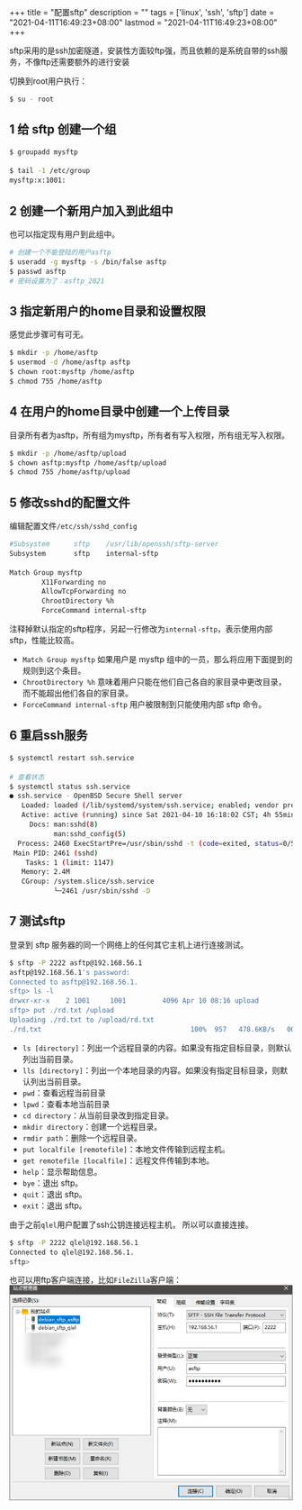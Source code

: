 +++
title = "配置sftp"
description = ""
tags = ['linux', 'ssh', 'sftp']
date =  "2021-04-11T16:49:23+08:00"
lastmod = "2021-04-11T16:49:23+08:00"
+++

sftp采用的是ssh加密隧道，安装性方面较ftp强，而且依赖的是系统自带的ssh服务，不像ftp还需要额外的进行安装
<!--more-->

切换到root用户执行：
```bash
$ su - root
```

## 1 给 sftp 创建一个组
```bash
$ groupadd mysftp

$ tail -1 /etc/group
mysftp:x:1001:
```

## 2 创建一个新用户加入到此组中
也可以指定现有用户到此组中。
```bash
# 创建一个不能登陆的用户asftp
$ useradd -g mysftp -s /bin/false asftp
$ passwd asftp
# 密码设置为了：asftp_2021
```
## 3 指定新用户的home目录和设置权限
感觉此步骤可有可无。
```bash
$ mkdir -p /home/asftp
$ usermod -d /home/asftp asftp
$ chown root:mysftp /home/asftp
$ chmod 755 /home/asftp
```
## 4 在用户的home目录中创建一个上传目录
目录所有者为asftp，所有组为mysftp，所有者有写入权限，所有组无写入权限。
```bash
$ mkdir -p /home/asftp/upload
$ chown asftp:mysftp /home/asftp/upload
$ chmod 755 /home/asftp/upload
```
## 5 修改sshd的配置文件
编辑配置文件`/etc/ssh/sshd_config`
```bash
#Subsystem      sftp    /usr/lib/openssh/sftp-server
Subsystem       sftp    internal-sftp

Match Group mysftp
        X11Forwarding no
        AllowTcpForwarding no
        ChrootDirectory %h
        ForceCommand internal-sftp
```
注释掉默认指定的sftp程序，另起一行修改为`internal-sftp`，表示使用内部sftp，性能比较高。
- `Match Group mysftp`
如果用户是 mysftp 组中的一员，那么将应用下面提到的规则到这个条目。
- `ChrootDirectory %h`
意味着用户只能在他们自己各自的家目录中更改目录，而不能超出他们各自的家目录。
- `ForceCommand internal-sftp`
用户被限制到只能使用内部 sftp 命令。

## 6 重启ssh服务
```bash
$ systemctl restart ssh.service

# 查看状态
$ systemctl status ssh.service
● ssh.service - OpenBSD Secure Shell server
   Loaded: loaded (/lib/systemd/system/ssh.service; enabled; vendor preset: enabled)
   Active: active (running) since Sat 2021-04-10 16:18:02 CST; 4h 55min ago
     Docs: man:sshd(8)
           man:sshd_config(5)
  Process: 2460 ExecStartPre=/usr/sbin/sshd -t (code=exited, status=0/SUCCESS)
 Main PID: 2461 (sshd)
    Tasks: 1 (limit: 1147)
   Memory: 2.4M
   CGroup: /system.slice/ssh.service
           └─2461 /usr/sbin/sshd -D
```
## 7 测试sftp
登录到 sftp 服务器的同一个网络上的任何其它主机上进行连接测试。
```bash
$ sftp -P 2222 asftp@192.168.56.1
asftp@192.168.56.1's password:
Connected to asftp@192.168.56.1.
sftp> ls -l
drwxr-xr-x    2 1001     1001         4096 Apr 10 08:16 upload
sftp> put ./rd.txt /upload
Uploading ./rd.txt to /upload/rd.txt
./rd.txt                                     100%  957   478.6KB/s   00:00
```
- `ls [directory]`：列出一个远程目录的内容。如果没有指定目标目录，则默认列出当前目录。
- `lls [directory]`：列出一个本地目录的内容。如果没有指定目标目录，则默认列出当前目录。
- `pwd`：查看远程当前目录
- `lpwd`：查看本地当前目录
- `cd directory`：从当前目录改到指定目录。
- `mkdir directory`：创建一个远程目录。
- `rmdir path`：删除一个远程目录。
- `put localfile [remotefile]`：本地文件传输到远程主机。
- `get remotefile [localfile]`：远程文件传输到本地。
- `help`：显示帮助信息。
- `bye`：退出 sftp。
- `quit`：退出 sftp。
- `exit`：退出 sftp。

由于之前`qlel`用户配置了ssh公钥连接远程主机， 所以可以直接连接。
```bash
$ sftp -P 2222 qlel@192.168.56.1
Connected to qlel@192.168.56.1.
sftp>
```

也可以用ftp客户端连接，比如`FileZilla`客户端：
![sftp连接.png](/配置sftp/sftp连接.png)